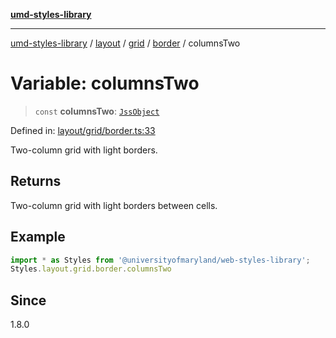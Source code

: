 [**umd-styles-library**](../../../../../../README.md)

***

[umd-styles-library](../../../../../../modules.md) / [layout](../../../../../README.md) / [grid](../../../README.md) / [border](../README.md) / columnsTwo

# Variable: columnsTwo

> `const` **columnsTwo**: [`JssObject`](../../../../../../utilities/namespaces/transform/type-aliases/JssObject.md)

Defined in: [layout/grid/border.ts:33](https://github.com/UMD-Digital/design-system/blob/ed6189804bf5f4c4fcbe5325b54aac33ac48d614/packages/styles/source/layout/grid/border.ts#L33)

Two-column grid with light borders.

## Returns

Two-column grid with light borders between cells.

## Example

```typescript
import * as Styles from '@universityofmaryland/web-styles-library';
Styles.layout.grid.border.columnsTwo
```

## Since

1.8.0
